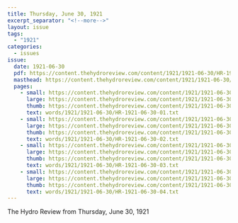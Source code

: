 ```yaml
---
title: Thursday, June 30, 1921
excerpt_separator: "<!--more-->"
layout: issue
tags:
  - "1921"
categories:
  - issues
issue:
  date: 1921-06-30
  pdf: https://content.thehydroreview.com/content/1921/1921-06-30/HR-1921-06-30.pdf
  masthead: https://content.thehydroreview.com/content/1921/1921-06-30/masthead/HR-1921-06-30.jpg
  pages:
    - small: https://content.thehydroreview.com/content/1921/1921-06-30/small/HR-1921-06-30-01.jpg
      large: https://content.thehydroreview.com/content/1921/1921-06-30/large/HR-1921-06-30-01.jpg
      thumb: https://content.thehydroreview.com/content/1921/1921-06-30/thumbnails/HR-1921-06-30-01.jpg
      text: words/1921/1921-06-30/HR-1921-06-30-01.txt
    - small: https://content.thehydroreview.com/content/1921/1921-06-30/small/HR-1921-06-30-02.jpg
      large: https://content.thehydroreview.com/content/1921/1921-06-30/large/HR-1921-06-30-02.jpg
      thumb: https://content.thehydroreview.com/content/1921/1921-06-30/thumbnails/HR-1921-06-30-02.jpg
      text: words/1921/1921-06-30/HR-1921-06-30-02.txt
    - small: https://content.thehydroreview.com/content/1921/1921-06-30/small/HR-1921-06-30-03.jpg
      large: https://content.thehydroreview.com/content/1921/1921-06-30/large/HR-1921-06-30-03.jpg
      thumb: https://content.thehydroreview.com/content/1921/1921-06-30/thumbnails/HR-1921-06-30-03.jpg
      text: words/1921/1921-06-30/HR-1921-06-30-03.txt
    - small: https://content.thehydroreview.com/content/1921/1921-06-30/small/HR-1921-06-30-04.jpg
      large: https://content.thehydroreview.com/content/1921/1921-06-30/large/HR-1921-06-30-04.jpg
      thumb: https://content.thehydroreview.com/content/1921/1921-06-30/thumbnails/HR-1921-06-30-04.jpg
      text: words/1921/1921-06-30/HR-1921-06-30-04.txt
---
```


The Hydro Review from Thursday, June 30, 1921

<!--more-->

